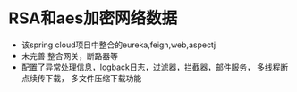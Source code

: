 # RSA和aes加密网络数据

* 该spring cloud项目中整合的eureka,feign,web,aspectj
* 未完善 整合网关，断路器等
* 配置了异常处理信息，logback日志，过滤器，拦截器，邮件服务，
多线程断点续传下载， 多文件压缩下载功能


